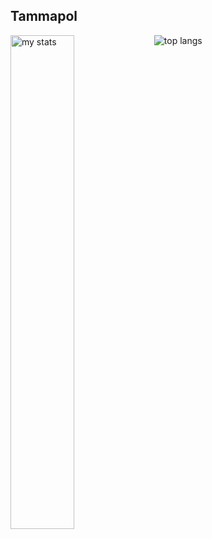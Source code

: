 ## Tammapol

<img alt = "my stats" align = "left" width = "45%" src="https://github-readme-stats.vercel.app/api?username=ch4dum"/>
<img alt = "top langs" src="https://github-readme-stats.vercel.app/api/top-langs/?username=ch4dum&layout=compact"/>
<!--
**ch4dum/ch4dum** is a ✨ _special_ ✨ repository because its `README.md` (this file) appears on your GitHub profile.

Here are some ideas to get you started:

- 🔭 I’m currently working on ...
- 🌱 I’m currently learning ...
- 👯 I’m looking to collaborate on ...
- 🤔 I’m looking for help with ...
- 💬 Ask me about ...
- 📫 How to reach me: ...
- 😄 Pronouns: ...
- ⚡ Fun fact: ...
-->
